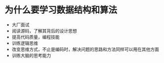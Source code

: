 # 为什么要学习数据结构和算法

- 大厂面试
- 阅读源码，了解其背后的设计思想
- 提高代码质量，编程技能
- 训练逻辑思维
- 改变思维方式，不止是编码时，解决问题的思路和方法同样可以用在其他方面
- 训练大脑的思考能力